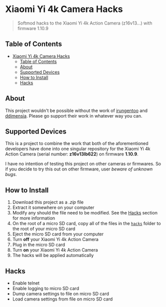 # Xiaomi Yi 4k Camera Hacks

> Softmod hacks to the Xiaomi Yi 4k Action Camera (z16v13...) with firmware 1.10.9

## Table of Contents

- [Xiaomi Yi 4k Camera Hacks](#xiaomi-yi-4k-camera-hacks)
  - [Table of Contents](#table-of-contents)
  - [About](#about)
  - [Supported Devices](#supported-devices)
  - [How to Install](#how-to-install)
  - [Hacks](#hacks)

## About

This project wouldn't be possible without the work of [irungentoo](https://github.com/irungentoo/Xiaomi_Yi_4k_Camera/) and [ddimensia](https://github.com/ddimensia/yi_4k_hacks). Please go support their work in whatever way you can.

## Supported Devices

This is a project to combine the work that both of the aforementioned developers have done into one singular repository for the Xiaomi Yi 4k Action Camera (serial number: **z16v13lb622**) on firmware **1.10.9**.

I have no intention of testing this project on other cameras or firmwares. So if you decide to try this out on other firmware, user _beware of unknown bugs_.

## How to Install

1. Download this project as a _.zip_ file
2. Extract it somewhere on your computer
3. Modify any should the file need to be modified. See the [Hacks](#hacks) section for more information
4. On the root of a micro SD card, copy all of the files in the [`hacks`](hacks/) folder to the root of your micro SD card
5. Eject the micro SD card from your computer
6. Turn **off** your Xiaomi Yi 4k Action Camera
7. Plug in the micro SD card
8. Turn **on** your Xiaomi Yi 4k Action Camera
9. The hacks will be applied automatically

## Hacks

- Enable telnet
- Enable logging to micro SD card
- Dump camera settings to file on micro SD card
- Load camera settings from file on micro SD card
